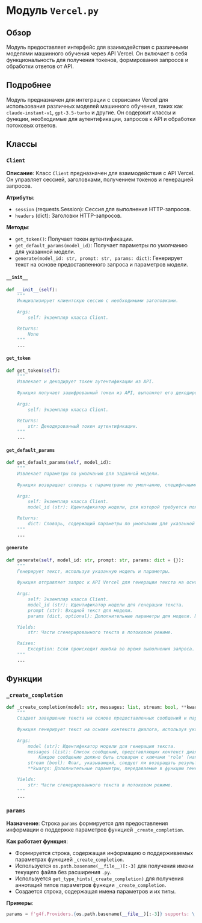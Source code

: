 # Модуль `Vercel.py`

## Обзор

Модуль предоставляет интерфейс для взаимодействия с различными моделями машинного обучения через API Vercel. Он включает в себя функциональность для получения токенов, формирования запросов и обработки ответов от API.

## Подробнее

Модуль предназначен для интеграции с сервисами Vercel для использования различных моделей машинного обучения, таких как `claude-instant-v1`, `gpt-3.5-turbo` и другие. Он содержит классы и функции, необходимые для аутентификации, запросов к API и обработки потоковых ответов.

## Классы

### `Client`

**Описание**: Класс `Client` предназначен для взаимодействия с API Vercel. Он управляет сессией, заголовками, получением токенов и генерацией запросов.

**Атрибуты**:
- `session` (requests.Session): Сессия для выполнения HTTP-запросов.
- `headers` (dict): Заголовки HTTP-запросов.

**Методы**:
- `get_token()`: Получает токен аутентификации.
- `get_default_params(model_id)`: Получает параметры по умолчанию для указанной модели.
- `generate(model_id: str, prompt: str, params: dict)`: Генерирует текст на основе предоставленного запроса и параметров модели.

#### `__init__`

```python
def __init__(self):
    """
    Инициализирует клиентскую сессию с необходимыми заголовками.
    
    Args:
        self: Экземпляр класса Client.

    Returns:
        None
    """
    ...
```

#### `get_token`

```python
def get_token(self):
    """
    Извлекает и декодирует токен аутентификации из API.
    
    Функция получает зашифрованный токен из API, выполняет его декодирование и возвращает результат.
    
    Args:
        self: Экземпляр класса Client.

    Returns:
        str: Декодированный токен аутентификации.
    """
    ...
```

#### `get_default_params`

```python
def get_default_params(self, model_id):
    """
    Извлекает параметры по умолчанию для заданной модели.
    
    Функция возвращает словарь с параметрами по умолчанию, специфичными для каждой модели, используемой в API Vercel.
    
    Args:
        self: Экземпляр класса Client.
        model_id (str): Идентификатор модели, для которой требуется получить параметры.

    Returns:
        dict: Словарь, содержащий параметры по умолчанию для указанной модели.
    """
    ...
```

#### `generate`

```python
def generate(self, model_id: str, prompt: str, params: dict = {}):
    """
    Генерирует текст, используя указанную модель и параметры.
    
    Функция отправляет запрос к API Vercel для генерации текста на основе предоставленных параметров и возвращает результат.
    
    Args:
        self: Экземпляр класса Client.
        model_id (str): Идентификатор модели для генерации текста.
        prompt (str): Входной текст для модели.
        params (dict, optional): Дополнительные параметры для модели. По умолчанию {}.

    Yields:
        str: Части сгенерированного текста в потоковом режиме.

    Raises:
        Exception: Если происходит ошибка во время выполнения запроса.
    """
    ...
```

## Функции

### `_create_completion`

```python
def _create_completion(model: str, messages: list, stream: bool, **kwargs):
    """
    Создает завершение текста на основе предоставленных сообщений и параметров.
    
    Функция генерирует текст на основе контекста диалога, используя указанную модель.
    
    Args:
        model (str): Идентификатор модели для генерации текста.
        messages (list): Список сообщений, представляющих контекст диалога.
            Каждое сообщение должно быть словарем с ключами 'role' (например, 'user' или 'assistant') и 'content' (текст сообщения).
        stream (bool): Флаг, указывающий, следует ли возвращать результат в потоковом режиме.
        **kwargs: Дополнительные параметры, передаваемые в функцию генерации текста.

    Yields:
        str: Части сгенерированного текста в потоковом режиме.
    """
    ...
```

### `params`

**Назначение**:
Строка `params` формируется для предоставления информации о поддержке параметров функцией `_create_completion`.

**Как работает функция**:

-   Формируется строка, содержащая информацию о поддерживаемых параметрах функцией `_create_completion`.
-   Используется `os.path.basename(__file__)[:-3]` для получения имени текущего файла без расширения `.py`.
-   Используется `get_type_hints(_create_completion)` для получения аннотаций типов параметров функции `_create_completion`.
-   Создается строка, содержащая имена параметров и их типы.

**Примеры**:

```python
params = f'g4f.Providers.{os.path.basename(__file__)[:-3]} supports: \' + \'(%s)\' % \', \'.join([f"{name}: {get_type_hints(_create_completion)[name].__name__}" for name in _create_completion.__code__.co_varnames[:_create_completion.__code__.co_argcount]])